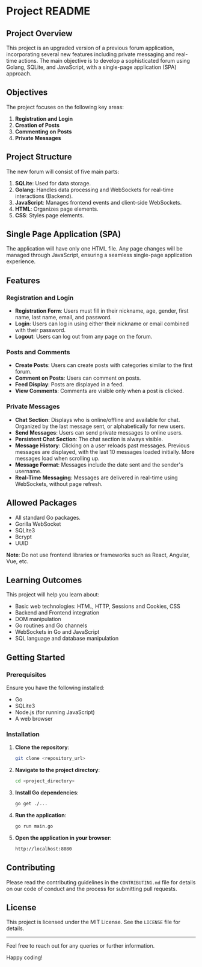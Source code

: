 # Project README

## Project Overview

This project is an upgraded version of a previous forum application, incorporating several new features including private messaging and real-time actions. The main objective is to develop a sophisticated forum using Golang, SQLite, and JavaScript, with a single-page application (SPA) approach.

## Objectives

The project focuses on the following key areas:

1. **Registration and Login**
2. **Creation of Posts**
3. **Commenting on Posts**
4. **Private Messages**

## Project Structure

The new forum will consist of five main parts:

1. **SQLite**: Used for data storage.
2. **Golang**: Handles data processing and WebSockets for real-time interactions (Backend).
3. **JavaScript**: Manages frontend events and client-side WebSockets.
4. **HTML**: Organizes page elements.
5. **CSS**: Styles page elements.

## Single Page Application (SPA)

The application will have only one HTML file. Any page changes will be managed through JavaScript, ensuring a seamless single-page application experience.

## Features

### Registration and Login

- **Registration Form**: Users must fill in their nickname, age, gender, first name, last name, email, and password.
- **Login**: Users can log in using either their nickname or email combined with their password.
- **Logout**: Users can log out from any page on the forum.

### Posts and Comments

- **Create Posts**: Users can create posts with categories similar to the first forum.
- **Comment on Posts**: Users can comment on posts.
- **Feed Display**: Posts are displayed in a feed.
- **View Comments**: Comments are visible only when a post is clicked.

### Private Messages

- **Chat Section**: Displays who is online/offline and available for chat. Organized by the last message sent, or alphabetically for new users.
- **Send Messages**: Users can send private messages to online users.
- **Persistent Chat Section**: The chat section is always visible.
- **Message History**: Clicking on a user reloads past messages. Previous messages are displayed, with the last 10 messages loaded initially. More messages load when scrolling up.
- **Message Format**: Messages include the date sent and the sender's username.
- **Real-Time Messaging**: Messages are delivered in real-time using WebSockets, without page refresh.

## Allowed Packages

- All standard Go packages.
- Gorilla WebSocket
- SQLite3
- Bcrypt
- UUID

**Note**: Do not use frontend libraries or frameworks such as React, Angular, Vue, etc.

## Learning Outcomes

This project will help you learn about:

- Basic web technologies: HTML, HTTP, Sessions and Cookies, CSS
- Backend and Frontend integration
- DOM manipulation
- Go routines and Go channels
- WebSockets in Go and JavaScript
- SQL language and database manipulation

## Getting Started

### Prerequisites

Ensure you have the following installed:

- Go
- SQLite3
- Node.js (for running JavaScript)
- A web browser

### Installation

1. **Clone the repository**:
    ```sh
    git clone <repository_url>
    ```

2. **Navigate to the project directory**:
    ```sh
    cd <project_directory>
    ```

3. **Install Go dependencies**:
    ```sh
    go get ./...
    ```

4. **Run the application**:
    ```sh
    go run main.go
    ```

5. **Open the application in your browser**:
    ```sh
    http://localhost:8080
    ```

## Contributing

Please read the contributing guidelines in the `CONTRIBUTING.md` file for details on our code of conduct and the process for submitting pull requests.

## License

This project is licensed under the MIT License. See the `LICENSE` file for details.

---

Feel free to reach out for any queries or further information.

Happy coding!